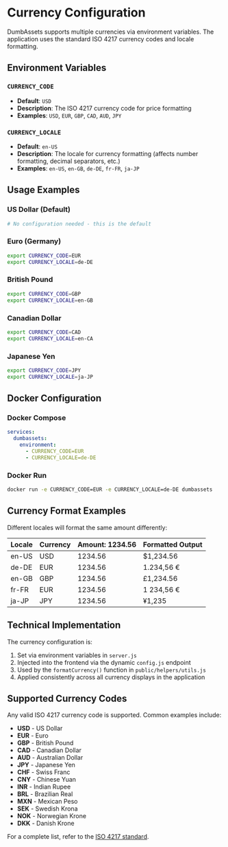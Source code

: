 # Currency Configuration

DumbAssets supports multiple currencies via environment variables. The application uses the standard ISO 4217 currency codes and locale formatting.

## Environment Variables

### `CURRENCY_CODE`
- **Default**: `USD`
- **Description**: The ISO 4217 currency code for price formatting
- **Examples**: `USD`, `EUR`, `GBP`, `CAD`, `AUD`, `JPY`

### `CURRENCY_LOCALE`
- **Default**: `en-US`
- **Description**: The locale for currency formatting (affects number formatting, decimal separators, etc.)
- **Examples**: `en-US`, `en-GB`, `de-DE`, `fr-FR`, `ja-JP`

## Usage Examples

### US Dollar (Default)
```bash
# No configuration needed - this is the default
```

### Euro (Germany)
```bash
export CURRENCY_CODE=EUR
export CURRENCY_LOCALE=de-DE
```

### British Pound
```bash
export CURRENCY_CODE=GBP
export CURRENCY_LOCALE=en-GB
```

### Canadian Dollar
```bash
export CURRENCY_CODE=CAD
export CURRENCY_LOCALE=en-CA
```

### Japanese Yen
```bash
export CURRENCY_CODE=JPY
export CURRENCY_LOCALE=ja-JP
```

## Docker Configuration

### Docker Compose
```yaml
services:
  dumbassets:
    environment:
      - CURRENCY_CODE=EUR
      - CURRENCY_LOCALE=de-DE
```

### Docker Run
```bash
docker run -e CURRENCY_CODE=EUR -e CURRENCY_LOCALE=de-DE dumbassets
```

## Currency Format Examples

Different locales will format the same amount differently:

| Locale | Currency | Amount: 1234.56 | Formatted Output |
|--------|----------|-----------------|------------------|
| en-US  | USD      | 1234.56         | $1,234.56        |
| de-DE  | EUR      | 1234.56         | 1.234,56 €       |
| en-GB  | GBP      | 1234.56         | £1,234.56        |
| fr-FR  | EUR      | 1234.56         | 1 234,56 €       |
| ja-JP  | JPY      | 1234.56         | ¥1,235           |

## Technical Implementation

The currency configuration is:
1. Set via environment variables in `server.js`
2. Injected into the frontend via the dynamic `config.js` endpoint
3. Used by the `formatCurrency()` function in `public/helpers/utils.js`
4. Applied consistently across all currency displays in the application

## Supported Currency Codes

Any valid ISO 4217 currency code is supported. Common examples include:

- **USD** - US Dollar
- **EUR** - Euro  
- **GBP** - British Pound
- **CAD** - Canadian Dollar
- **AUD** - Australian Dollar
- **JPY** - Japanese Yen
- **CHF** - Swiss Franc
- **CNY** - Chinese Yuan
- **INR** - Indian Rupee
- **BRL** - Brazilian Real
- **MXN** - Mexican Peso
- **SEK** - Swedish Krona
- **NOK** - Norwegian Krone
- **DKK** - Danish Krone

For a complete list, refer to the [ISO 4217 standard](https://en.wikipedia.org/wiki/ISO_4217). 